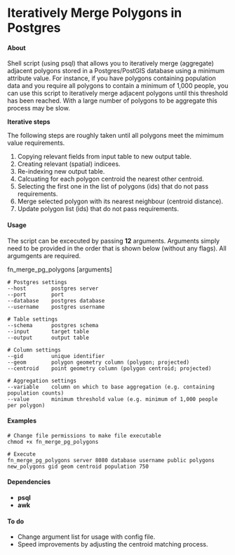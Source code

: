 # Iteratively Merge Polygons in Postgres

#### About
Shell script (using psql) that allows you to iteratively merge (aggregate) adjacent polygons stored in a Postgres/PostGIS database using a minimum attribute value. 
For instance, if you have polygons containing population data and you require all polygons to contain a minimum
of 1,000 people, you can use this script to iteratively merge adjacent polygons until this threshold has been reached. With a large number of 
polygons to be aggregate this process may be slow. 

__Iterative steps__

The following steps are roughly taken until all polygons meet the mimimum value requirements.

1. Copying relevant fields from input table to new output table.
2. Creating relevant (spatial) indicees.
3. Re-indexing new output table.
4. Calcuating for each polygon centroid the nearest other centroid.
5. Selecting the first one in the list of polygons (ids) that do not pass requirements.
6. Merge selected polygon with its nearest neighbour (centroid distance).
7. Update polygon list (ids) that do not pass requirements.

#### Usage
The script can be excecuted by passing __12__ arguments. Arguments simply need to be provided in the
order that is shown below (without any flags). All argumgents are required.

  fn_merge_pg_polygons [arguments]
    
    # Postgres settings
    --host        postgres server
    --port        port
    --database    postgres database
    --username    postgres username
    
    # Table settings
    --schema      postgres schema
    --input       target table
    --output      output table
    
    # Column settings
    --gid         unique identifier 
    --geom        polygon geometry column (polygon; projected)
    --centroid    point geometry column (polygon centroid; projected)
    
    # Aggregation settings
    --variable    column on which to base aggregation (e.g. containing population counts)
    --value       minimum threshold value (e.g. minimum of 1,000 people per polygon)

#### Examples

    # Change file permissions to make file executable
    chmod +x fn_merge_pg_polygons

    # Execute
    fn_merge_pg_polygons server 8080 database username public polygons new_polygons gid geom centroid population 750

#### Dependencies
* __psql__ 
* __awk__

#### To do
* Change argument list for usage with config file.
* Speed improvements by adjusting the centroid matching process.


